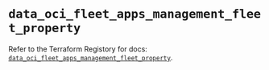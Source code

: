 # `data_oci_fleet_apps_management_fleet_property`

Refer to the Terraform Registory for docs: [`data_oci_fleet_apps_management_fleet_property`](https://registry.terraform.io/providers/oracle/oci/6.18.0/docs/data-sources/fleet_apps_management_fleet_property).
